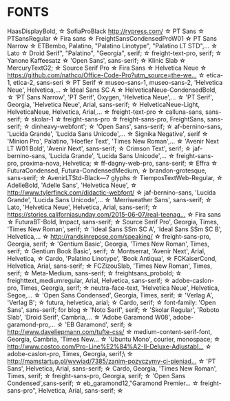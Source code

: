 # FONTS
HaasDisplayBold,                                                          ☆
SofiaProBlack http://rypress.com/                                         ☆
PT Sans                                                                   ☆
PTSansRegular                                                             ☆
Fira sans                                                                 ☆
FreightSansCondensedProW01                                                ☆
PT Sans Narrow                                                            ☆
ETBembo, Palatino, "Palatino Linotype", "Palatino LT STD",…               ☆
Lato                                                                      ☆
Droid Serif", "Palatino", "Georgia", serif;                               ☆
freight-text-pro, serif;                                                  ☆
Yanone Kaffeesatz                                                         ☆
'Open Sans', sans-serif;                                                  ☆
Klinic Slab                                                               ☆
MercuryTextG2;                                                            ☆
Source Serif Pro                                                          ☆
Fira Sans                                                                 ☆
Helvetica Neue                                                            ☆
https://github.com/nathco/Office-Code-Pro?utm_source=the-we…              ☆
etica-1, etica-2, sans-seri                                               ☆
PT Serif                                                                  ☆
museo-sans-1, museo-sans-2, 'Helvetica Neue', Helvetica,…                 ☆
Ideal Sans SC A                                                           ☆
HelveticaNeue-CondensedBold,                                              ☆
'PT Sans Narrow', 'PT Serif', Oxygen, 'Helvetica Neue',…                  ☆
'PT Serif', Georgia, 'Helvetica Neue', Arial, sans-serif;                 ☆
HelveticaNeue-Light, HelveticaNeue, Helvetica, Arial,…                    ☆
freight-text-pro                                                          ☆
calluna-sans, sans-serif;                                                 ☆
skolar-1                                                                  ☆
freight-sans-pro                                                          ☆
freight-sans-pro, FreightSans, sans-serif;                                ☆
dinheavy-webfont';                                                        ☆
'Open Sans', sans-serif;                                                  ☆
af-bernino-sans, 'Lucida Grande', 'Lucida Sans Unicode',…                 ☆
Signika Negative', serif                                                  ☆
'Minion Pro', Palatino, 'Hoefler Text', 'Times New Roman',…               ☆
'Avenir Next LT W01 Bold', 'Avenir Next', sans-serif;                     ☆
Crimson Text', serif;                                                     ☆
jaf-bernino-sans, 'Lucida Grande', 'Lucida Sans Unicode',…                ☆
freight-sans-pro, proxima-nova, Helvetica;                                ☆
ff-dagny-web-pro, sans-serif;                                             ☆
Effra                                                                     ☆
FuturaCondensed, Futura-CondensedMedium,                                  ☆
brandon-grotesque, sans-serif;                                            ☆
AvenirLTStd-Black—7 glyphs                                                ☆
TiemposTextWeb-Regular,                                                   ☆
AdelleBold, 'Adelle Sans', 'Helvetica Neue',                              ☆
http://www.tylerfinck.com/didactic-webfont/                               ☆
jaf-bernino-sans, 'Lucida Grande', 'Lucida Sans Unicode',…                ☆
'Merriweather Sans', sans-serif;                                          ☆
Lato, 'Helvetica Neue', Helvetica, Arial, sans-serif;                     ☆
https://stories.californiasunday.com/2015-06-07/real-teenag…              ☆
Fira sans                                                                 ☆
FuturaBT-Bold, Impact, sans-serif;                                        ☆
Source Serif Pro', Georgia, Times, 'Times New Roman', serif;              ☆
'Ideal Sans SSm SC A', 'Ideal Sans SSm SC B', Helvetica,…                 ☆
http://randsinrepose.com/speaking/                                        ☆
freight-sans-pro, Georgia, serif;                                         ☆
'Gentium Basic', Georgia, 'Times New Roman', Times, serif;                ☆
Gentium Book Basic', serif;                                               ☆
Montserrat, 'Avenir Next', Arial, Helvetica,                              ☆
Cardo, 'Palatino Linotype', 'Book Antiqua',                               ☆
FCKaiserCond, Helvetica, Arial, sans-serif;                               ☆
FCZizouSlab, 'Times New Roman', Times, serif;                             ☆
Meta-Medium, sans-serif;                                                  ☆
freightsans_probold;                                                      ☆
freighttext_mediumregular, Arial, Helvetica, sans-serif;                  ☆
adobe-caslon-pro, Times, Georgia, serif;                                  ☆
neutra-face-text, 'Helvetica Neue', Helvetica, Segoe,…                    ☆
'Open Sans Condensed', Georgia, Times, serif;                             ☆
'Verlag A', 'Verlag B';                                                   ☆
futura, helvetica, arial;                                                 ☆
Cardo, serif;                                                             ☆
font-family: 'Open Sans', sans-serif; for blog                            ☆
'Noto Serif', serif;                                                      ☆
'Skolar Regular', 'Roboto Slab', 'Droid Serif', Cambria,…                 ☆
'Adobe Garamond W08', adobe-garamond-pro,…                                ☆
'EB Garamond', serif;                                                     ☆
http://www.daveliepmann.com/tufte-css/                                    ☆
medium-content-serif-font, Georgia, Cambria, 'Times New…                  ☆
'Ubuntu Mono', courier, monospace;                                        ☆
http://www.costco.com/Pro-Line%E2%84%A2-II-Deluxe-Adjustabl…              ☆
adobe-caslon-pro, Times, Georgia, serif;\                                 ☆
http://mamstartup.pl/wywiad/7385/zanim-pozyczymy-ci-pieniad…              ☆
'PT Sans', Helvetica, Arial, sans-serif;                                  ☆
Cardo, Georgia, 'Times New Roman', Times, serif;                          ☆
freight-sans-pro, Georgia, serif;                                         ☆
'Open Sans Condensed',sans-serif;                                         ☆
eb_garamond12,"Garamond Premier…                                          ☆
freight-sans-pro", Helvetica, Arial, sans-serif;                          ☆

